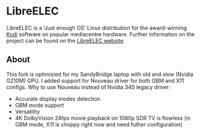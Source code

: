 # LibreELEC

LibreELEC is a 'Just enough OS' Linux distribution for the award-winning [Kodi](https://kodi.tv) software on popular mediacentre hardware. Further information on the project can be found on the [LibreELEC website](https://libreelec.tv).

## About
This fork is optimizied for my SandyBridge laptop with old and slow (Nvidia G210M) GPU. I added support for Nouveau driver for both GBM and X11 configs. Why to use Nouveau instead of Nvidia 340 legacy driver:
-  Accurate display modes detection
-  GBM mode support
-  Versatility
-  4K DolbyVision 24fps movie playback on 1080p SDR TV is flowless (in GBM mode, X11 is choppy right now and need futher configuration)
